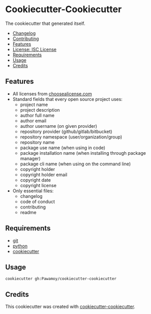 # Cookiecutter-Cookiecutter

<!-- badge list -->
The cookiecutter that generated itself.

<!-- logo -->

- [Changelog](CHANGELOG.md)
- [Contributing](CONTRIBUTING.md)
- [Features](#features)
- [License: ISC License](LICENSE)
- [Requirements](#requirements)
- [Usage](#usage)
- [Credits](#credits)

## Features
- All licenses from [choosealicense.com](https://choosealicense.com/appendix/)
- Standard fields that every open source project uses:
  - project name
  - project description
  - author full name
  - author email
  - author username (on given provider)
  - repository provider (github/gitlab/bitbucket)
  - repository namespace (user/organization/group)
  - repository name
  - package use name (when using in code)
  - package installation name (when installing through package manager)
  - package cli name (when using on the command line)
  - copyright holder
  - copyright holder email
  - copyright date
  - copyright license
- Only essential files:
  - changelog
  - code of conduct
  - contributing
  - readme

## Requirements
- [git](https://git-scm.com/downloads)
- [python](https://www.python.org/downloads/)
- [cookiecutter](https://github.com/audreyr/cookiecutter)

## Usage
```shell-session
cookiecutter gh:Pawamoy/cookiecutter-cookiecutter
```

## Credits
This cookiecutter was created with [cookiecutter-cookiecutter](https://github.com/Pawamoy/cookiecutter-cookiecutter).
